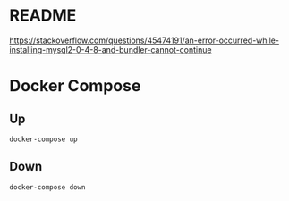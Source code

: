 # README
https://stackoverflow.com/questions/45474191/an-error-occurred-while-installing-mysql2-0-4-8-and-bundler-cannot-continue

# Docker Compose

## Up
```
docker-compose up
```

## Down
```
docker-compose down
```
